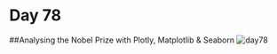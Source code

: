 # Day 78
##Analysing the Nobel Prize with Plotly, Matplotlib & Seaborn
![day78](https://github.com/diorithaliti/Python/assets/74361197/f300f984-a56b-4901-a362-7ffa9d6d9bf8)
